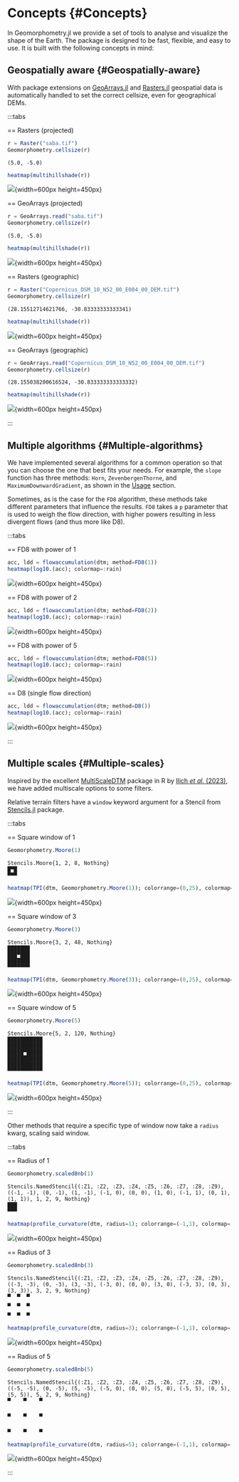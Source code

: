 
# Concepts {#Concepts}

In Geomorphometry.jl we provide a set of tools to analyse and visualize the shape of the Earth. The package is designed to be fast, flexible, and easy to use. It is built with the following concepts in mind:

## Geospatially aware {#Geospatially-aware}

With package extensions on [GeoArrays.jl](https://github.com/evetion/GeoArrays.jl) and [Rasters.jl](https://github.com/rafaqz/Rasters.jl) geospatial data is automatically handled to set the correct cellsize, even for geographical DEMs.

:::tabs

== Rasters (projected)

```julia
r = Raster("saba.tif")
Geomorphometry.cellsize(r)
```


```ansi
(5.0, -5.0)
```


```julia
heatmap(multihillshade(r))
```

![](zzqhqdj.png){width=600px height=450px}

== GeoArrays (projected)

```julia
r = GeoArrays.read("saba.tif")
Geomorphometry.cellsize(r)
```


```ansi
(5.0, -5.0)
```


```julia
heatmap(multihillshade(r))
```

![](ivylgbk.png){width=600px height=450px}

== Rasters (geographic)

```julia
r = Raster("Copernicus_DSM_10_N52_00_E004_00_DEM.tif")
Geomorphometry.cellsize(r)
```


```ansi
(28.15512714621766, -30.83333333333341)
```


```julia
heatmap(multihillshade(r))
```

![](afvcvfw.png){width=600px height=450px}

== GeoArrays (geographic)

```julia
r = GeoArrays.read("Copernicus_DSM_10_N52_00_E004_00_DEM.tif")
Geomorphometry.cellsize(r)
```


```ansi
(28.155038200616524, -30.833333333333332)
```


```julia
heatmap(multihillshade(r))
```

![](xrpjtjj.png){width=600px height=450px}

:::

## Multiple algorithms {#Multiple-algorithms}

We have implemented several algorithms for a common operation so that you can choose the one that best fits your needs. For example, the `slope` function has three methods: `Horn`, `ZevenbergenThorne`, and `MaximumDownwardGradient`, as shown in the [Usage](usage.md) section.

Sometimes, as is the case for the `FD8` algorithm, these methods take different parameters that influence the results. `FD8` takes a `p` parameter that is used to weigh the flow direction, with higher powers resulting in less divergent flows (and thus more like D8).

:::tabs

== FD8 with power of 1

```julia
acc, ldd = flowaccumulation(dtm; method=FD8(1))
heatmap(log10.(acc); colormap=:rain)
```

![](dhzyeks.png){width=600px height=450px}

== FD8 with power of 2

```julia
acc, ldd = flowaccumulation(dtm; method=FD8(2))
heatmap(log10.(acc); colormap=:rain)
```

![](ejhfuqe.png){width=600px height=450px}

== FD8 with power of 5

```julia
acc, ldd = flowaccumulation(dtm; method=FD8(5))
heatmap(log10.(acc); colormap=:rain)
```

![](kjgjddv.png){width=600px height=450px}

== D8 (single flow direction)

```julia
acc, ldd = flowaccumulation(dtm; method=D8())
heatmap(log10.(acc); colormap=:rain)
```

![](sbhgbvz.png){width=600px height=450px}

:::

## Multiple scales {#Multiple-scales}

Inspired by the excellent [MultiScaleDTM](https://github.com/ailich/MultiscaleDTM) package in R by [Ilich _et al._ (2023)](/bibliography#ilichMultiscaleDTMOpensourcePackage2023), we have added multiscale options to some filters.

Relative terrain filters have a `window` keyword argument for a Stencil from [Stencils.jl](https://github.com/rafaqz/Stencils.jl) package.

:::tabs

== Square window of 1

```julia
Geomorphometry.Moore(1)
```


```ansi
Stencils.Moore{1, 2, 8, Nothing}
█▀█
▀▀▀

```


```julia
heatmap(TPI(dtm, Geomorphometry.Moore(1)); colorrange=(0,25), colormap=:speed)
```

![](kufhgbo.png){width=600px height=450px}

== Square window of 3

```julia
Geomorphometry.Moore(3)
```


```ansi
Stencils.Moore{3, 2, 48, Nothing}
███████
███▀███
███████
▀▀▀▀▀▀▀

```


```julia
heatmap(TPI(dtm, Geomorphometry.Moore(3)); colorrange=(0,25), colormap=:speed)
```

![](myyysio.png){width=600px height=450px}

== Square window of 5

```julia
Geomorphometry.Moore(5)
```


```ansi
Stencils.Moore{5, 2, 120, Nothing}
███████████
███████████
█████▀█████
███████████
███████████
▀▀▀▀▀▀▀▀▀▀▀

```


```julia
heatmap(TPI(dtm, Geomorphometry.Moore(5)); colorrange=(0,25), colormap=:speed)
```

![](byjsssm.png){width=600px height=450px}

:::

Other methods that require a specific type of window now take a `radius` kwarg, scaling said window.

:::tabs

== Radius of 1

```julia
Geomorphometry.scaled8nb(1)
```


```ansi
Stencils.NamedStencil{(:Z1, :Z2, :Z3, :Z4, :Z5, :Z6, :Z7, :Z8, :Z9), ((-1, -1), (0, -1), (1, -1), (-1, 0), (0, 0), (1, 0), (-1, 1), (0, 1), (1, 1)), 1, 2, 9, Nothing}
███
▀▀▀

```


```julia
heatmap(profile_curvature(dtm, radius=1); colorrange=(-1,1), colormap=:tarn)
```

![](zvhodem.png){width=600px height=450px}

== Radius of 3

```julia
Geomorphometry.scaled8nb(3)
```


```ansi
Stencils.NamedStencil{(:Z1, :Z2, :Z3, :Z4, :Z5, :Z6, :Z7, :Z8, :Z9), ((-3, -3), (0, -3), (3, -3), (-3, 0), (0, 0), (3, 0), (-3, 3), (0, 3), (3, 3)), 3, 2, 9, Nothing}
▀  ▀  ▀
▄  ▄  ▄
       
▀  ▀  ▀

```


```julia
heatmap(profile_curvature(dtm, radius=3); colorrange=(-1,1), colormap=:tarn)
```

![](dhdmefz.png){width=600px height=450px}

== Radius of 5

```julia
Geomorphometry.scaled8nb(5)
```


```ansi
Stencils.NamedStencil{(:Z1, :Z2, :Z3, :Z4, :Z5, :Z6, :Z7, :Z8, :Z9), ((-5, -5), (0, -5), (5, -5), (-5, 0), (0, 0), (5, 0), (-5, 5), (0, 5), (5, 5)), 5, 2, 9, Nothing}
▀    ▀    ▀
           
▄    ▄    ▄
           
           
▀    ▀    ▀

```


```julia
heatmap(profile_curvature(dtm, radius=5); colorrange=(-1,1), colormap=:tarn)
```

![](ysnohqz.png){width=600px height=450px}

:::
